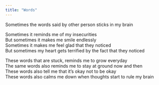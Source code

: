```yaml
---
title: "Words"
---
```

Sometimes the words said by other person sticks in my brain

Sometimes it reminds me of my insecurities  
But sometimes it makes me smile endlessly  
Sometimes it makes me feel glad that they noticed  
But sometimes my heart gets terrified by the fact that they noticed

These words that are stuck, reminds me to grow everyday  
The same words also reminds me to stay at ground now and then  
These words also tell me that it’s okay not to be okay  
These words also calms me down when thoughts start to rule my brain